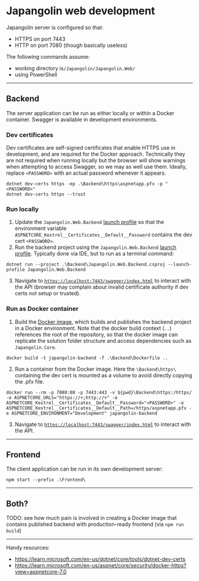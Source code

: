 # Japangolin web development
Japangolin server is configured so that:
- HTTPS on port 7443
- HTTP on port 7080 (though basically useless)

The following commands assume:
- working directory is`/Japangolin/Japangolin.Web/`
- using PowerShell

---

## Backend
The server application can be run as either locally or within a Docker container. Swagger is available in development environments.

### Dev certificates
Dev certificates are self-signed certificates that enable HTTPS use in development, and are required for the Docker approach.
Technically they are not required when running locally but the browser will show warnings when attempting to access Swagger, so we may as well use them.
Ideally, replace `<PASSWORD>` with an actual password whenever it appears.

```shell
dotnet dev-certs https -ep .\Backend\https\aspnetapp.pfx -p "<PASSWORD>"
dotnet dev-certs https --trust
```

### Run locally
1. Update the `Japangolin.Web.Backend` [launch profile](Backend/Properties/launchSettings.json) so that the environment variable `ASPNETCORE_Kestrel__Certificates__Default__Password` contains the dev cert `<PASSWORD>`.
2. Run the backend project using the `Japangolin.Web.Backend` [launch profile](Backend/Properties/launchSettings.json). Typically done via IDE, but to run as a terminal command:
```shell
dotnet run --project .\Backend\Japangolin.Web.Backend.csproj --launch-profile Japangolin.Web.Backend
```
3. Navigate to [`https://localhost:7443/swagger/index.html`]() to interact with the API (browser may complain about invalid certificate authority if dev certs not setup or trusted).

### Run as Docker container
1. Build the [Docker image](Backend/Dockerfile), which builds and publishes the backend project in a Docker environment. Note that the docker build context (`..`) references the root of the repository, so that the docker image can replicate the solution folder structure and access dependencies such as `Japangolin.Core`.
```shell
docker build -t japangolin-backend -f .\Backend\Dockerfile ..
```
2. Run a container from the Docker image. Here the `\Backend\https\` containing the dev cert is mounted as a volume to avoid directly copying the .pfx file.
```shell
docker run --rm -p 7080:80 -p 7443:443 -v ${pwd}\Backend\https:/https/ -e ASPNETCORE_URLS="https://+;http://+" -e ASPNETCORE_Kestrel__Certificates__Default__Password="<PASSWORD>" -e ASPNETCORE_Kestrel__Certificates__Default__Path=/https/aspnetapp.pfx -e ASPNETCORE_ENVIRONMENT="Development" japangolin-backend
```
3. Navigate to [`https://localhost:7443/swagger/index.html`]() to interact with the API.

---

## Frontend
The client application can be run in its own development server:
```shell
npm start --prefix .\Frontend\
```

---

## Both?
TODO: see how much pain is involved in creating a Docker image that contains published backend with production-ready frontend (via `npm run build`)

---
Handy resources:
- https://learn.microsoft.com/en-us/dotnet/core/tools/dotnet-dev-certs
- https://learn.microsoft.com/en-us/aspnet/core/security/docker-https?view=aspnetcore-7.0
